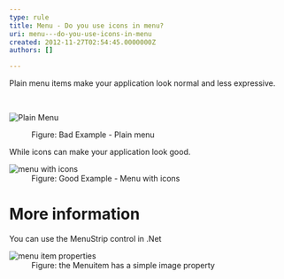 ```yaml
---
type: rule
title: Menu - Do you use icons in menu?
uri: menu---do-you-use-icons-in-menu
created: 2012-11-27T02:54:45.0000000Z
authors: []

---
```




<span class='intro'> Plain menu items make your application look normal and less expressive. </span>

​<dl class="badImage"><dt><img alt="Plain Menu" src="http&#58;//www.ssw.com.au/ssw/Standards/Rules/Images/BetterUI_PlainMenu.gif" /></dt>
<dd>Figure&#58; Bad Example - Plain menu</dd></dl>
<div>While icons can make your application look good.</div>
<dl class="goodImage"><dt><img alt="menu with icons" src="http&#58;//www.ssw.com.au/ssw/Standards/Rules/Images/BetterUI_MenuStrip.gif" /></dt>
<dd>Figure&#58; Good Example - Menu with icons</dd></dl>
<h1>More information</h1>
<div>You can use the MenuStrip control in .Net</div>
<dl class="image"><dt><img border="0" alt="menu item properties" src="http&#58;//www.ssw.com.au/ssw/Standards/Rules/Images/BetterUI_MenuStrip_DesignView.gif" /></dt>
<dd>Figure&#58; the Menuitem has a simple image property</dd></dl>




